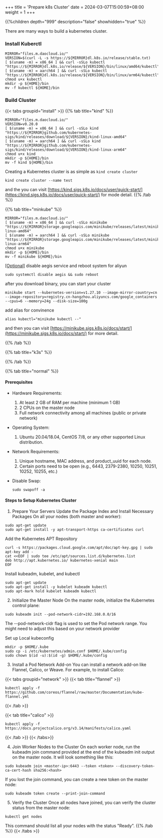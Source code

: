 +++
title = 'Prepare k8s Cluster'
date = 2024-03-07T15:00:59+08:00
weight = 1
+++

{{%children depth="999" description="false" showhidden="true" %}}



There are many ways to build a kubernetes cluster.

### Install Kuberctl
```shell
MIRROR="files.m.daocloud.io/"
VERSION=$(curl -L -s https://${MIRROR}dl.k8s.io/release/stable.txt)
[ $(uname -m) = x86_64 ] && curl -sSLo kubectl "https://${MIRROR}dl.k8s.io/release/${VERSION}/bin/linux/amd64/kubectl"
[ $(uname -m) = aarch64 ] && curl -sSLo kubectl "https://${MIRROR}dl.k8s.io/release/${VERSION}/bin/linux/arm64/kubectl"
chmod u+x kubectl
mkdir -p ${HOME}/bin
mv -f kubectl ${HOME}/bin
```


### Build Cluster

{{< tabs groupid="install" >}}
{{% tab title="kind" %}}
```shell
MIRROR="files.m.daocloud.io/"
VERSION=v0.20.0
[ $(uname -m) = x86_64 ] && curl -sSLo kind "https://${MIRROR}github.com/kubernetes-sigs/kind/releases/download/${VERSION}/kind-linux-amd64"
[ $(uname -m) = aarch64 ] && curl -sSLo kind "https://${MIRROR}github.com/kubernetes-sigs/kind/releases/download/${VERSION}/kind-linux-arm64"
chmod u+x kind
mkdir -p ${HOME}/bin
mv -f kind ${HOME}/bin
```
Creating a Kubernetes cluster is as simple as `kind create cluster`
```shell
kind create cluster --name test
```
and the you can visit [https://kind.sigs.k8s.io/docs/user/quick-start/](https://kind.sigs.k8s.io/docs/user/quick-start/) for mode detail.
{{% /tab %}}


{{% tab title="minkube" %}}
```shell
MIRROR="files.m.daocloud.io/"
[ $(uname -m) = x86_64 ] && curl -sSLo minikube "https://${MIRROR}storage.googleapis.com/minikube/releases/latest/minikube-linux-amd64"
[ $(uname -m) = aarch64 ] && curl -sSLo minikube "https://${MIRROR}storage.googleapis.com/minikube/releases/latest/minikube-linux-arm64"
chmod u+x minikube
mkdir -p ${HOME}/bin
mv -f minikube ${HOME}/bin
```
[[Optional]]() disable aegis service and reboot system for aliyun
```shell
sudo systemctl disable aegis && sudo reboot
```

after you download binary, you can start your cluster
```shell
minikube start --kubernetes-version=v1.27.10 --image-mirror-country=cn --image-repository=registry.cn-hangzhou.aliyuncs.com/google_containers --cpus=6 --memory=24g --disk-size=100g
```

add alias for convinence
```shell
alias kubectl="minikube kubectl --"
```
and then you can visit [https://minikube.sigs.k8s.io/docs/start/](https://minikube.sigs.k8s.io/docs/start/) for more detail.

{{% /tab %}}

{{% tab title="k3s" %}}


{{% /tab %}}


{{% tab title="normal" %}}
#### Prerequisites
- Hardware Requirements:

    1. At least 2 GB of RAM per machine (minimum 1 GB)
    2. 2 CPUs on the master node
    3. Full network connectivity among all machines (public or private network)

- Operating System:
    1. Ubuntu 20.04/18.04, CentOS 7/8, or any other supported Linux distribution.

- Network Requirements:
    1. Unique hostname, MAC address, and product_uuid for each node.
    2. Certain ports need to be open (e.g., 6443, 2379-2380, 10250, 10251, 10252, 10255, etc.)

- Disable Swap:

    ```shell
    sudo swapoff -a
    ```

#### Steps to Setup Kubernetes Cluster
1. Prepare Your Servers
Update the Package Index and Install Necessary Packages
On all your nodes (both master and worker):
```shell
sudo apt-get update
sudo apt-get install -y apt-transport-https ca-certificates curl
```

Add the Kubernetes APT Repository
```shell
curl -s https://packages.cloud.google.com/apt/doc/apt-key.gpg | sudo apt-key add -
cat <<EOF | sudo tee /etc/apt/sources.list.d/kubernetes.list
deb http://apt.kubernetes.io/ kubernetes-xenial main
EOF
```

Install kubeadm, kubelet, and kubectl
```shell
sudo apt-get update
sudo apt-get install -y kubelet kubeadm kubectl
sudo apt-mark hold kubelet kubeadm kubectl
```

2. Initialize the Master Node
On the master node, initialize the Kubernetes control plane:

```shell
sudo kubeadm init --pod-network-cidr=192.168.0.0/16
```
The --pod-network-cidr flag is used to set the Pod network range. You might need to adjust this based on your network provider 

Set up Local kubeconfig
```shell
mkdir -p $HOME/.kube
sudo cp -i /etc/kubernetes/admin.conf $HOME/.kube/config
sudo chown $(id -u):$(id -g) $HOME/.kube/config
```

3. Install a Pod Network Add-on
You can install a network add-on like Flannel, Calico, or Weave. For example, to install Calico:

{{< tabs groupid="network" >}}
{{< tab title="flannel" >}}
```shell
kubectl apply -f https://github.com/coreos/flannel/raw/master/Documentation/kube-flannel.yml
```
{{< /tab >}}

{{< tab title="calico" >}}
```shell
kubectl apply -f https://docs.projectcalico.org/v3.14/manifests/calico.yaml
```
{{< /tab >}}
{{< /tabs>}}


4. Join Worker Nodes to the Cluster
On each worker node, run the kubeadm join command provided at the end of the kubeadm init output on the master node. It will look something like this:

```shell
sudo kubeadm join <master-ip>:6443 --token <token> --discovery-token-ca-cert-hash sha256:<hash>
```

If you lost the join command, you can create a new token on the master node:

```shell
sudo kubeadm token create --print-join-command
```

5. Verify the Cluster
Once all nodes have joined, you can verify the cluster status from the master node:

```shell
kubectl get nodes
```
This command should list all your nodes with the status "Ready".
{{% /tab %}}
{{< /tabs >}}